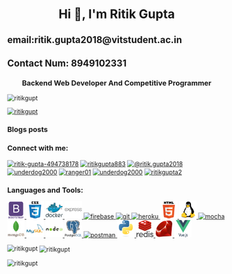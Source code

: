 <h1 align="center">Hi 👋, I'm Ritik Gupta</h1><h2>email:ritik.gupta2018@vitstudent.ac.in</h2><h2>Contact Num: 8949102331</h2>
<h3 align="center">Backend Web Developer And Competitive Programmer</h3>

<p align="left"> <img src="https://komarev.com/ghpvc/?username=ritikgupt&label=Profile%20views&color=0e75b6&style=flat" alt="ritikgupt" /> </p>

<p align="left"> <a href="https://github.com/ryo-ma/github-profile-trophy"><img src="https://github-profile-trophy.vercel.app/?username=ritikgupt" alt="ritikgupt" /></a> </p>

### Blogs posts
<!-- BLOG-POST-LIST:START -->
<!-- BLOG-POST-LIST:END -->

<h3 align="left">Connect with me:</h3>
<p align="left">
<a href="https://linkedin.com/in/ritik-gupta-494738178" target="blank"><img align="center" src="https://cdn.jsdelivr.net/npm/simple-icons@v3/icons/linkedin.svg" alt="ritik-gupta-494738178" height="30" width="40" /></a>
<a href="https://instagram.com/ritikgupta883" target="blank"><img align="center" src="https://cdn.jsdelivr.net/npm/simple-icons@v3/icons/instagram.svg" alt="ritikgupta883" height="30" width="40" /></a>
<a href="https://medium.com/@ritik.gupta2018" target="blank"><img align="center" src="https://cdn4.iconfinder.com/data/icons/social-media-2210/24/Medium-512.png" alt="@ritik.gupta2018" height="30" width="40" /></a>
<a href="https://www.codechef.com/users/underdog2000" target="blank"><img align="center" src="https://avatars1.githubusercontent.com/u/11960354?s=460&v=4" alt="underdog2000" height="30" width="40" /></a>
<a href="https://www.hackerrank.com/ranger01" target="blank"><img align="center" src="https://cdn.worldvectorlogo.com/logos/hackerrank.svg" alt="ranger01" height="30" width="40" /></a>
<a href="https://www.leetcode.com/underdog2000" target="blank"><img align="center" src="https://upload.wikimedia.org/wikipedia/commons/1/19/LeetCode_logo_black.png" alt="underdog2000" height="30" width="40" /></a>
<a href="https://auth.geeksforgeeks.org/user/ritikgupta2" target="blank"><img align="center" src="https://media.geeksforgeeks.org/wp-content/uploads/20200926104021/gfgimage2.PNG" alt="ritikgupta2" height="30" width="40" /></a>
</p>

<h3 align="left">Languages and Tools:</h3>
<p align="left"> <a href="https://getbootstrap.com" target="_blank"> <img src="https://raw.githubusercontent.com/devicons/devicon/master/icons/bootstrap/bootstrap-plain-wordmark.svg" alt="bootstrap" width="40" height="40"/> </a> <a href="https://www.w3schools.com/css/" target="_blank"> <img src="https://raw.githubusercontent.com/devicons/devicon/master/icons/css3/css3-original-wordmark.svg" alt="css3" width="40" height="40"/> </a> <a href="https://www.docker.com/" target="_blank"> <img src="https://raw.githubusercontent.com/devicons/devicon/master/icons/docker/docker-original-wordmark.svg" alt="docker" width="40" height="40"/> </a> <a href="https://expressjs.com" target="_blank"> <img src="https://raw.githubusercontent.com/devicons/devicon/master/icons/express/express-original-wordmark.svg" alt="express" width="40" height="40"/> </a> <a href="https://firebase.google.com/" target="_blank"> <img src="https://www.vectorlogo.zone/logos/firebase/firebase-icon.svg" alt="firebase" width="40" height="40"/> </a> <a href="https://git-scm.com/" target="_blank"> <img src="https://www.vectorlogo.zone/logos/git-scm/git-scm-icon.svg" alt="git" width="40" height="40"/> </a> <a href="https://heroku.com" target="_blank"> <img src="https://www.vectorlogo.zone/logos/heroku/heroku-icon.svg" alt="heroku" width="40" height="40"/> </a> <a href="https://www.w3.org/html/" target="_blank"> <img src="https://raw.githubusercontent.com/devicons/devicon/master/icons/html5/html5-original-wordmark.svg" alt="html5" width="40" height="40"/> </a> <a href="https://www.linux.org/" target="_blank"> <img src="https://raw.githubusercontent.com/devicons/devicon/master/icons/linux/linux-original.svg" alt="linux" width="40" height="40"/> </a> <a href="https://mochajs.org" target="_blank"> <img src="https://www.vectorlogo.zone/logos/mochajs/mochajs-icon.svg" alt="mocha" width="40" height="40"/> </a> <a href="https://www.mongodb.com/" target="_blank"> <img src="https://raw.githubusercontent.com/devicons/devicon/master/icons/mongodb/mongodb-original-wordmark.svg" alt="mongodb" width="40" height="40"/> </a> <a href="https://www.mysql.com/" target="_blank"> <img src="https://raw.githubusercontent.com/devicons/devicon/master/icons/mysql/mysql-original-wordmark.svg" alt="mysql" width="40" height="40"/> </a> <a href="https://nodejs.org" target="_blank"> <img src="https://raw.githubusercontent.com/devicons/devicon/master/icons/nodejs/nodejs-original-wordmark.svg" alt="nodejs" width="40" height="40"/> </a> <a href="https://www.postgresql.org" target="_blank"> <img src="https://raw.githubusercontent.com/devicons/devicon/master/icons/postgresql/postgresql-original-wordmark.svg" alt="postgresql" width="40" height="40"/> </a> <a href="https://postman.com" target="_blank"> <img src="https://www.vectorlogo.zone/logos/getpostman/getpostman-icon.svg" alt="postman" width="40" height="40"/> </a> <a href="https://www.python.org" target="_blank"> <img src="https://raw.githubusercontent.com/devicons/devicon/master/icons/python/python-original.svg" alt="python" width="40" height="40"/> </a> <a href="https://redis.io" target="_blank"> <img src="https://raw.githubusercontent.com/devicons/devicon/master/icons/redis/redis-original-wordmark.svg" alt="redis" width="40" height="40"/> </a> <a href="https://www.ruby-lang.org/en/" target="_blank"> <img src="https://raw.githubusercontent.com/devicons/devicon/master/icons/ruby/ruby-original.svg" alt="ruby" width="40" height="40"/> </a> <a href="https://vuejs.org/" target="_blank"> <img src="https://raw.githubusercontent.com/devicons/devicon/master/icons/vuejs/vuejs-original-wordmark.svg" alt="vuejs" width="40" height="40"/> </a> </p>

<p><img align="left" src="https://github-readme-stats.vercel.app/api/top-langs?username=ritikgupt&show_icons=true&locale=en&layout=compact" alt="ritikgupt" /></p>

<p>&nbsp;<img align="center" src="https://github-readme-stats.vercel.app/api?username=ritikgupt&show_icons=true&locale=en" alt="ritikgupt" /></p>

<p><img align="center" src="https://github-readme-streak-stats.herokuapp.com/?user=ritikgupt&" alt="ritikgupt" /></p>
